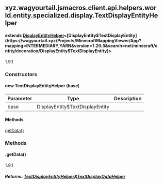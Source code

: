 

xyz.wagyourtail.jsmacros.client.api.helpers.world.entity.specialized.display.TextDisplayEntityHelper
----------------------------------------------------------------------------------------------------

#### extends [DisplayEntityHelper](1.9.2/xyz/wagyourtail/jsmacros/client/api/helpers/world/entity/specialized/display/DisplayEntityHelper.html)<[DisplayEntity$TextDisplayEntity](https://wagyourtail.xyz/Projects/MinecraftMappingViewer/App?mapping=INTERMEDIARY,YARN&version=1.20.5&search=net/minecraft/entity/decoration/DisplayEntity$TextDisplayEntity)>

1.9.1

### Constructors

#### new TextDisplayEntityHelper (base)

| Parameter | Type | Description |
|---|---|---|
| base | DisplayEntity$TextDisplayEntity |  |



#### Methods

[getData()](#getData-)



### Methods

#### .getData()

1.9.1


##### Returns: [TextDisplayEntityHelper$TextDisplayDataHelper](1.9.2/xyz/wagyourtail/jsmacros/client/api/helpers/world/entity/specialized/display/TextDisplayEntityHelper.TextDisplayDataHelper.html)




